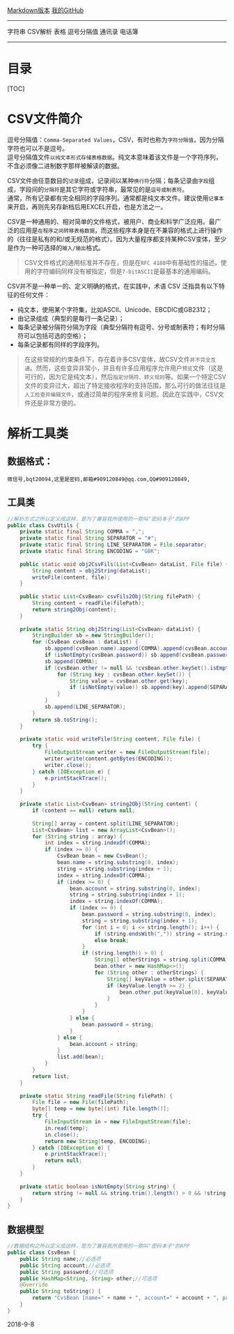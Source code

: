 [Markdown版本](https://github.com/baiqiantao/MyAndroidBlogs)
[我的GitHub](https://github.com/baiqiantao)


---------------


字符串 CSV解析 表格 逗号分隔值 通讯录 电话簿  
***
目录
===
[TOC]


# CSV文件简介
>  
逗号分隔值：`Comma-Separated Values`，CSV，有时也称为`字符分隔值`，因为分隔字符也可以不是逗号。  
逗号分隔值文件`以纯文本形式存储表格数据`。纯文本意味着该文件是一个字符序列，不含必须像二进制数字那样被解读的数据。


CSV文件由任意数目的`记录`组成，记录间以某种`换行符`分隔；每条记录由`字段`组成，字段间的`分隔符`是其它字符或字符串，最常见的是`逗号或制表符`。  
通常，所有记录都有完全相同的字段序列。通常都是纯文本文件。建议使用`记事本`来开启，再则先另存新档后用EXCEL开启，也是方法之一。


CSV是一种通用的、相对简单的文件格式，被用户、商业和科学广泛应用。最广泛的应用是`在程序之间转移表格数据`，而这些程序本身是在不兼容的格式上进行操作的（往往是私有的和/或无规范的格式）。因为大量程序都支持某种CSV变体，至少是作为一种可选择的`输入/输出`格式。


> CSV文件格式的通用标准并不存在，但是在`RFC 4180`中有基础性的描述。使用的字符编码同样没有被指定，但是`7-bitASCII`是最基本的通用编码。  


CSV并不是一种单一的、定义明确的格式，在实践中，术语 CSV 泛指具有以下特征的任何文件：
- 纯文本，使用某个字符集，比如ASCII、Unicode、EBCDIC或GB2312；
- 由记录组成（典型的是每行一条记录）；
- 每条记录被分隔符分隔为字段（典型分隔符有逗号、分号或制表符；有时分隔符可以包括可选的空格）；
- 每条记录都有同样的字段序列。


> 在这些常规的约束条件下，存在着许多CSV变体，故CSV文件`并不完全互通`。然而，这些变异非常小，并且有许多应用程序允许用户`预览`文件（这是可行的，因为它是纯文本），然后`指定分隔符、转义规则`等。如果一个特定CSV文件的变异过大，超出了特定接收程序的支持范围，那么可行的做法往往是`人工检查并编辑文件`，或通过简单的程序来修复问题。因此在实践中，CSV文件还是非常方便的。


# 解析工具类
## 数据格式：
```csv
微信号,bqt20094,这里是密码,邮箱#909120849@qq.com,QQ#909120849,
```


## 工具类
```java
//解析方式之所以定义成这样，是为了兼容我所使用的一款叫"密码本子"的APP
public class CsvUtils {
    private static final String COMMA = ",";
    private static final String SEPARATOR = "#";
    private static final String LINE_SEPARATOR = File.separator;
    private static final String ENCODING = "GBK";
    
    public static void obj2CsvFils(List<CsvBean> dataList, File file) {
        String content = obj2String(dataList);
        writeFile(content, file);
    }
    
    public static List<CsvBean> csvFils2Obj(String filePath) {
        String content = readFile(filePath);
        return string2Obj(content);
    }
    
    private static String obj2String(List<CsvBean> dataList) {
        StringBuilder sb = new StringBuilder();
        for (CsvBean cvsBean : dataList) {
            sb.append(cvsBean.name).append(COMMA).append(cvsBean.account).append(COMMA);
            if (isNotEmpty(cvsBean.password)) sb.append(cvsBean.password);//密码有可能为空
            sb.append(COMMA);
            if (cvsBean.other != null && !cvsBean.other.keySet().isEmpty()) {
                for (String key : cvsBean.other.keySet()) {
                    String value = cvsBean.other.get(key);
                    if (isNotEmpty(value)) sb.append(key).append(SEPARATOR).append(value).append(COMMA);
                }
            }
            sb.append(LINE_SEPARATOR);
        }
        return sb.toString();
    }
    
    private static void writeFile(String content, File file) {
        try {
            FileOutputStream writer = new FileOutputStream(file);
            writer.write(content.getBytes(ENCODING));
            writer.close();
        } catch (IOException e) {
            e.printStackTrace();
        }
    }
    
    private static List<CsvBean> string2Obj(String content) {
        if (content == null) return null;
        
        String[] array = content.split(LINE_SEPARATOR);
        List<CsvBean> list = new ArrayList<CsvBean>();
        for (String string : array) {
            int index = string.indexOf(COMMA);
            if (index >= 0) {
                CsvBean bean = new CsvBean();
                bean.name = string.substring(0, index);
                string = string.substring(index + 1);
                index = string.indexOf(COMMA);
                if (index >= 0) {
                    bean.account = string.substring(0, index);
                    string = string.substring(index + 1);
                    index = string.indexOf(COMMA);
                    if (index >= 0) {
                        bean.password = string.substring(0, index);
                        string = string.substring(index + 1);
                        for (int i = 0; i <= string.length(); i++) {
                            if (string.endsWith(",")) string = string.substring(0, string.length() - 1);
                            else break;
                        }
                        if (string.length() > 0) {
                            String[] otherStrings = string.split(COMMA);
                            bean.other = new HashMap<>();
                            for (String other : otherStrings) {
                                String[] keyValue = other.split(SEPARATOR);
                                if (keyValue.length >= 2) {
                                    bean.other.put(keyValue[0], keyValue[1]);
                                }
                            }
                        }
                    } else {
                        bean.password = string;
                    }
                } else {
                    bean.account = string;
                }
                list.add(bean);
            }
        }
        return list;
    }
    
    private static String readFile(String filePath) {
        File file = new File(filePath);
        byte[] temp = new byte[(int) file.length()];
        try {
            FileInputStream in = new FileInputStream(file);
            in.read(temp);
            in.close();
            return new String(temp, ENCODING);
        } catch (IOException e) {
            e.printStackTrace();
            return null;
        }
    }
    
    private static boolean isNotEmpty(String string) {
        return string != null && string.trim().length() > 0 && !string.equalsIgnoreCase("null");
    }
}
```


## 数据模型
```java
//数据结构之所以定义成这样，是为了兼容我所使用的一款叫"密码本子"的APP
public class CsvBean {
    public String name;//必选项
    public String account;//必选项
    public String password;//可选项
    public HashMap<String, String> other;//可选项
    @Override
    public String toString() {
        return "CvsBean [name=" + name + ", account=" + account + ", password=" + password + ", other=" + other + "]";
    }
}
```


2018-9-8